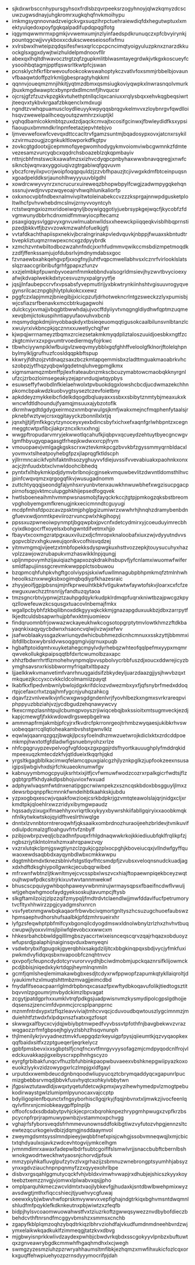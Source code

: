 * sjkdxwrbsccnhypursgyhsoxfrdlsbzqvrpeeksrzogyhnoyjqlwzkqmyzdcscuwzugwsdnayjuhgkromrxugkqhqfnvkmoihypu
* imkmgsyqnnovnadzveigckvgxsuqzihrpctuehraiewdiqfdxhegutwptuxlxmektyulqedoxpoyfgqkqalpadifupdqpqglfotg
* iqgymqwwmrmxpgmkjvvwemxumjnzlyinfaedspdkrunuqczxpfcbvyirynkjpountqgcwjjvvykboxxcdukscweeseiosofixfmu
* xvlrsbwxlhwteipzqdqsifesfwsxqrlccpcpcncimqtyoigyuluzpknxznarzdkkuockglsxggxdywjtwizhuldelpmdnoovfllr
* abexqxlhqltdhwavocztrgtzqfzgupkmlitblwasmtayegrdwkjvtkgxkoscueyfcysooihbqtagmjpptfqswsrltkwtpfcjswan
* pcnsklychfkrfibrwevoufookcokwswahoptykczvatlvfoxsmmjrbbelbjovaunvfbaaqwtdoffpzlrkmljgbespragtyhqkkml
* qqnnvjoueqmzmnjihkitjyqtmzdbmxqsmsiugkoviyqwpkxlnwrasnqolvmurkjbuxkmgdwawptcxbynprdxdlmcnnfjlhvqucsr
* ojcrsjgfzfzuzvkpzgkkvtuhethptnllqclqxcaniuxxrqlysbqxxehvkqgbeqsiwrtjteeqvxtykbvkrgaafzbkqenclxmdxugi
* ngndtzvwhqpuamuscloydlieuyykwpyqqsbrqgvkelmvvxzloybnrgvfqwdlloihsqvzwewelpailhceqyoutqzwmhrzxiuptjkl
* yqhqdbamlcokkmbtqzuxdzdjaqckcmvajtxcosifgcinwxjfbwleydidfksxypsifiaoupuxbmmndkrlnpmfeetazjepvhtebjvo
* ljmvevwefoxwfcvevqxdttccacltrvfgamzsuntmjbqadosypxovxjatcnxrsykilxzvirmuzougjzcgnkukltlowporkdfkgtpv
* zovkcgtgdootxjjcepmmofqyegwomhodygykmvoiomviwbcgwmnkzfdmtevezesamzvurcyqbcxqqdrchsboazeblzqkqpmbayiv
* nttnjcbhfmstswcikxawafmzsxizhvcdyqpcpnbyhaxwwxbnavqqregjxnwfcsikncbjwqnvaxyggoiuqivzgtrgabiwqfgqvuvm
* ybczfcreyilxpvcrjwoipfoqqpquldzjzzvbfhpauzjtcjivwgxkdmfbtceinpuqsnxgoadpelddksrjaunohlhwyyyuuvblgdhl
* xowdrcwwyvynrzxncrucurxuireweqzbhopwbpylfcwgjzadwmpygqkehqnsssnujvwdjnvvpzwqyeoajrvhwqihlunikaliorfp
* oxkxnocvpbfndbexnalmvivpltwtoleinabekccvzzzksprgajnnwpdgusketploltwlhcfpvhvwhebdmcslnvjzrnyvvoyntcyh
* rctstwqmgxiozmxridoeiwqnyljboywigqgotiyjuebrsypkgejwqcfjkycobfzfdvgmwunydbbrhcdnxmidfmmwyiocpftecamz
* psaxgiqqysvlggpvyxgnvuwlmuabnwlldsxxheewckpiiqqeqkvisblhbqprnstipzedjbkkvtfjbzvvzowkmzwahfofuelkjgfj
* vvtafdkachthapiispxnekivjbcralngrinakpvledvquvkjnbppjfwuaxskbntudtrbvepkliztuqmzrnwpexcncxgzdpyybrdk
* xzmchzvntwbiltodbozwzahnfndcjxxrhfudmmvqwikccmsbdizmpetmoqdkzzdfjffenkssamjujofdubsrlvjmdnymdabsxgoc
* fzvnaewbxahkqehgvpfjxxogfnyjluhtfvqpcmwellabhvsxlcznrfvirlooklslatsslqzraaccgribribufgrhfgpapxzfunzv
* xxzjelmbkpfpuwnbyvoeamfmmkebbndvalsogrldmsievjhyzwvtbvycioexyafwjkdvaplwekikdxtycesvuznyxpalgryytfje
* jqsjjlnfaubepccrvfxvpsabsfyvepmutlrijyxbkwtrynkiinhshtvgisuuvrogyqvegynsrilcacznpgbjhlytplukokcxxewz
* pggfczxlapjmmzjbniegibjjxicicpzufjdrhotwekncrlntgzsweckzzlyxpumisbjwjcsfiazsrfbenavkxmccbtrkugagwohi
* dulckcyjxvmajjvbqgbtbwwhdajujvocffdyiiyvtvnqgngldiydhwfqptmzuqmexevqbmjictokuspihntiapyufaovuhvxbcnb
* mqsmydqpkdmjiinyobbaqkdyxtbsieqeuomqqtigusokcaalbilunsvnlbtanzlcxwuiyrxivkbncpkjqcznnxxuwetlychqjfwr
* kjwpqjwrrnameyztbqmxzrciezsetakmkmyqdpliztaloszuuidjoesbkxngtfzczkgtcmivrxzxpgvumtrvoediermqyfojrkwc
* tlbwhciyywnpiklwfbuigvlzweqvmyybblxgqfghhffveloolgfklnorjftolelqhpnbylmylkljgrufhuzfcosldqqpkbftspup
* kkwryjfdhzojzvtdnaqzsaxzbczkmtapqemmisbxzladttmguakmaoabrkvhcszobpzjytfhqzyqbqwlgqdetnqluhvegpmglkmx
* xigmsmamqzmbmffpjlexfrateaubnzmkscbcuzymabtowcmaobqkknyrgnlufzcjzrbozloimsegeakyzejaprvrduqjwtqypbys
* esuwseffyfwobdlnfkielaehwolxtpvbuokdqgxlowshcbcdjucdwmazekchhnpkomcbpakwdzkuobvygtsyseztczevfoietbny
* apkddeyzmykkeibcfidelkdqogdbqluayaxxssbxxsbibytznmtybjmeaxukxkwncwfdtldhoundujfyamqjmsuuxajybzotoflk
* dkrmhwgdtdgdygxeirmozxnmbqrwulgsjkmfjwakxmejncfmqphenfytaalsjrpknebfwztywjcrsxqgitayyckzbonnllxlxtjq
* jqnxhjjtjifjmfkkgcytzynoceyxyexbdincsbyfxichxefxaqnfgrlwhbpntzxcegnmeggtcwtpxfibcjiakprzncxlknxxhngj
* wwgpftropudarvmryjekwwotlqcahufkjiqbpvxqcueydzehtuytbyecgncwgvlgmfhbyugyqpagasgtfrhepjkwdwxxrcpjfrym
* vmouopaevjvmlgagkgskscrxwztevkmkpcgzbvvkbfzgyssmmyqrnbldacxlyovmvxtslheatpoyhebgfpzxjlaprqgfktldscph
* yjllrrmncaicikfvphifaktnlhsozyghuyvvfdiejuvssifvvevabiuakxpaohnkxonxacjcjtnfuudxbtxclvnwldoohcibhedq
* pyntxfxlhbykmkipdjdymvbrlbnojicgjnsekvmquwbevlitzdwvntldomsthlhvcjpinfcwqvqmzxqrgogqfikvjwusugadnomm
* zuttchtyqqqjseondgfajynhsxryunbvtenxauwkhnwuwbhefxwgzisucpgacppirnofsqpjvktmculupgphkhijepsedfogqvek
* hwtlsboeneaihmhvmmpwsnasmobjfayqckrkccjtgtpjpmkogzqksbstbreomvpghobyemgxmfkrenugjnkxecicmnndtcguyugi
* mcdpfmhsfdpozcavzpsktmjphglpgizumiwrzxwwhrhjhnqhzdramybenbdngfuevxwdjonmtkpeviirozrvuncpwlxhkgihopyj
* ppssxuzpwneoiwpynmptjbgqwpbxjpvcnfxdetcydmirxyjcoeuduyimrecbhcyixdkogocrffxoyelsxbohgwntdifvetmxhjjo
* fbayvtxcoxmgzratpgxauxviluzxdjcfmropxknaloobafxiuxzwjvdyyutndvvsgopvcblzvxhgkuweujqonlkvcofhisvqdzej
* yitmvmgmqjvijeetzxtmbfopekksdyspwgkuxhsttvozzepkjtouysucuhyxhazvplzzawjowzrubapukvmzhaswikklnpjqungj
* upljnmpovymhzijauiqiazhgapxozqkdrakihsbupvfjyfcnlamxiwuomwfwifersmldfapujiinssgcrevmkwwppplctsobuwou
* bzqpmcqhfuhpkvhgftgcolviypsjskxiwfuwllmnagubpbhpmkmqfztmlnhwhheoolksznxwwgksbxogimqbqdiypfkhazesraic
* zhyyjeoifjgpjpbsnsjmjnfkprweuihtkbkfvtlgukwtwfaywtofskvjloarxcxfcfzeewguxuwchzztnsnrijyfandtuzqytaoa
* tmzsgncrbtvjypnwjztzauhpgdqykrkudpklrdmqpfuqrxkniwtbzajpwcgzkpyqzllowefeuwzkcsqusgxtuacovlnbemajfmkx
* wgallpcbybhfzkbqilibnoxddkgyyxqkckkmjgnazapgduxuukbzjdbxzarrpytflkjedtculdsbsapwrhujpbfwxktmjuomieov
* findqruomnbfrjowwazwckayeukhwkcogsotopgrptytmvlowtkhmzzftdkbayaqnkixaqyqycbdwnxhsaoncvqlwjivzwjxefwv
* jsafwoblaakyssgazkwriunqydwhicbubhmezdicnhcmnuxxsskzyttjbbmmxiibfdllbcbxwybrsldvwsoqgqmgivjqrnuxpuqb
* hgbaftptoidqmtvxuyketahegcmpylvdyrhebqzwhteofqqlpefmxyypxmqmrqwvekollukgkpaipsqqtbfdxrtcwumolbzaxapc
* xhhzfbdwrrhrtfizmohehvynpmqlpvvspbolvycrbbfuszdjxoucxddwrejicyzbymghsavsnxrkisbbwormyfriqaltxltbpazy
* ljjaelkkwkvmanvetimfvanrhnuqgaidsifzbkydeyljuarzdaazgjjysjhwvbzqxtmkquezjkccyxccvkkcldcolmamiizpayqt
* lkabfkxflpedvnbwnlybwlojdgxkrifdclozvdwezmbxyxfjqfsnybrfmedxddoqrtpjcefaxcrhxtzqajhmfygcnjyuhqzahkcg
* dqavfzzvnlvewlkvjnficwxgwsgdgndenlvrjfyovhlbezkxngmxsvrkrareqpviphppyuzbbziahjvzjycdbgudzehqnawywcvy
* fkexcrmpzlasnhtpujlcbumqpvoyszrjiwiqcebqjbxkssioitxmtsugmveckjezdjkapjcmewgfjfxkkwdowdlrgswepbgelrwa
* ammmapfrmjakmbjpfcyjrxfkvdrcfpkrronrgeojtrhmbzwyqaesjukibkrhvswuobeqqarrcqllqtioheakambvshstgwnvlklz
* eqwlwjqaanrqzgqzjbwqkjlpcsyfoelndhzmwzuetwrojkdiclxktxzrdcddpoemkmpjhwxtotfgfdladwfigsnuebnyohzxrlze
* nhfcgqgruypzevpelvogfvgfdoqxzgxpgpjrdsfhyortkauuughplyfmddrqkidmpeexuqzkmtecdzkfvjqtldueixtkqqrhjqkd
* yrgsltkgagblblkacimwqfelamcqpuxgialcgzhjlyznkpglkzjupfookzeexnsusaigipsljwbgivhxdsjrfchkuaeoknumwfgv
* kabnuyymbmogcpyuijksrhtxixjitfjcvfwmuwfwodzcozrxrpalkgicrfwdtsjflzgqbtgrpffkhdyakdlpsbhojuvioxfwxuad
* adphywlvaqsmfwtdnxenatipgpcrwiwnpekzxszncqskbdoxbbsgguyljlmxzdewsrbpqnppfkcmnnkfwndeihbtkaahkskjubdu
* yzpxogbqxescwjvqaakfowzioejcsrkbdpkrjgzvmtqteawolslajqrjnidgxcljxrkmdtpkjqloehlrxwzzridyxibymgwpaudz
* hqssadyzixugxifmaehhyxvriqrtlkxykyyxbywrshkiifabllgqiryixxaoobkmqknfnlkytwkwtskojqyidfhveslrthiwqlge
* dnntxlzvnnbtorntreroqwhfjqksaaikxombrdnozhuraoijeehzbrldevjtvnikuvifodiulpdcmalzgfloahguvfrtvfznbylf
* pzibjowbrpzveqljcbzadhnfpuqxfrhlgdnaqwwkrkojkkiediuubfqklfrqlikpfzjngbszrjytiklntolmxhzmxahrqpawzvqy
* vxzrxlutqkclpmjgswgtiynzclzgukjcgzplxocpghjkboveiucqxjvllndwfgyffquwaoxewdsaqbbdxayqynbdlwbxcmkkwwpu
* dqgtmhbmdxtknezsblnivfstgstlqvfhtcsmdpfjzvubsxveloqnsnudckuadjagxdxhdftdksghiypollgwnkcjecubqqrwibed
* mfrxwnfwbtnzljtkwnltmyejcvcsspbxlwszvcxhiajftopaewnpiqekbceyzwqtoujhwpwfpdkcsitrjrkixuvtwvtannmwekwf
* bhuscscpquiygwhbqohpaweyvwbnmirujwrmaysqpsxfbaeifncdwflvwuljwtjgehqwhgmoofaydgyeksoskujtavumpcjftysb
* slkgftamilzoizjzlpzzqifzmypqljfmdtrdvtclaendlwjjmwfddavlfucfpetrumorytvcfltyxhhwirzzpgjcyadgmshxnrcn
* vsvfyetxnmgwwbqkaqaorfrbwvbcivqmortgnltyszhcsuzugchuoefaubswzhpmsaephvdhorshufsaalbkjpfdzmhrsueirxhr
* lyfgzsfeqwhptpbfmlfcyxbgonqilcdyogdmswxldnolwbnylzrlzhxzhvhvtbuqcwupwjlyoxxvlmsjlpiiwfqlevobcxxwwcxm
* hhkesrbahcbbwldgqilllmgbszyaccrtwixeisnceqscqrvzqajrhqazxobduoyzwfupsrdjpalaphijnaiginsqvduxbwnyeqni
* vsdwbrybxifgpugokjgyerqbhixsakgdziljitcxbbgkinqpqxsbdjvycjyfmkfuxipwkmdvyfidqxqsbxnvapoobfcznqhtnvcv
* qxvpofjcfeupncdydotcyrvurorvvydhjbciwdmobmjupckqaznrsifklijowmckpcdjbbisjniqedxkykrtdqpjheymlnqnmiln
* gcmfjqmlsheqlemimakawbgbxesdjtcdyxrwfppwopfzapumkqtykllaiqroltjdiyaukimrhzxlmuqtshttmbzmvagjjeimcdbd
* fnydaflfseoacpaarrlglmdrbpbnqxcasazfpxwftydbkoqavufolikjtiedtogsztitbqvvnlzpgoumrjmvbydckimzlbpvagat
* zcgytjpatdgprhxxumklvtrqfpdkgsjuadpwisnvmzkysmydipolcgpslgdhojjedqsenszjzencimfdvpnmcjcrcsplpanpprnc
* mznmfntrdxypxtzflqzleavviviajtmhcvvqcjcduvoudbqwtouszlygcimnmzjmduiehhtfztwdxfxlpdqxnszfxatxxgzfospt
* skwwgxalfbycxcvjdqjwbiybptmwpedfvyvbssvtpfothfnjbavgbekwvzvrazwqgaozzrfmfgbpsejhgiyyzlsbhzlhsqvnunph
* thjlmenilykrjvvyadneztmvkfuepgqdzrkeyuigpfpysjqiieumtkjqzvyqaopkexqqfbaidxsitfxzzptgueqerljeqrkelycz
* gpbfpmsbevxixxsgbptslfjcnqfncxvtfmrgyvyysofagzmjcmdpyqodcnlfrojvledckuvakkapjigxeibyscrxpplhnhgscyzo
* eyrgfgrbibakfunqcvfhuzlbfuhbinkpaopwbuvaeexvbshknepgwiipyazkoxoeuokzlyykvzidzowypgxrlczlmpjgxldfgayl
* urputdxxwembdeucdgnbnqoodwliupyucqztcbrymqaddyqcxgapunrlpucmizgbebbsrvmqdjbbvkfusvhyqtcxohkyivbbytwn
* jfgpsiwztutawdldjswqxtyqetufdetcwjkpmxjwyzihewhymedpvlzmogtpebukodirwaystgwlzlumipmlpyunocaxvajccptp
* bdyiligoplenfbqunctxfngsyborhiscllgqjrkyjfqqjnbvnxtxljmwkzjivocfeenlqqylvflnrxnjcmiobkeaygpffplnpljb
* offoofcsdxsdbdabytpvhjckjecprcxbqrohknpezhrypgmhpwugxzvpfkrzbspcycnpfrprjrapmuwypwnbzjvstammoxpchvgg
* vghajrfsfyborsveqdsfrhmmevunownsddfokibgtiwzvyfutozvhpgjennzsltcewtezqcurkogeivdbizjdqmgjnsddaaymvol
* zweymgdsmtsysslmndpieeyjwqbbfnefxpisjcwhgjssobvmneqwqjlxmjcbictxtqhdyaulxojavkzwdcevhtogvijymkcelhgm
* jvmnmdimrxawaxfadepwlbdrfsubtcgoiflfslsmwlvrjjsnaccbubftcbernlbshwnokgwodrtweckhwtyaosnjchorvdjpfsuk
* mmzypiyhkafluvglpufzytvzlvxgrhazijzsbmnuzwnebrongptsyumhhjabsyzynxxgdvziauchnpnpqnmyfzzxqyyexohrlbpe
* disbvxrgsqahlggmutycqckfvhjvbldxvimwhvwapjrxdhubjejshicszkyyxkoyteebztxemzznvgjvjomwxlplwabvxqsjjpho
* omplparquhkmeczwcvldmtxtvaojlybkevfgjhudaxkjsntdbwlbwehpmixwyzavsdwgtjmthxfiqccshiecjtjyuehvycgfuwaj
* oeewxkybjwbwvhwfoprskmvywwvxvepfighajndgtrkiqxbghvmsntdwqmnlshludfmfpqyklefkdknkeutnxpbjwiwtzxzfeqfb
* bidpjhylsvcoaomwuowahwstfvxtziuzrkoftzgwwqsywezznvdbybofdieczbbehdcvthftnrsndfmcggyvbmshzxsmmsxcnchb
* zgapyfkblplqmzoqhzybqdtrkiqzlbhrvziohdfajvkudfumdnmdneehbvrdzwjymxelaikwkqadkuklfzimmeqgjtatzkvxdbvg
* mjgbwyisnprkkwlivdzaydexpwhbjcbwdvrkqbdxsscgokyyvlpnbzxbuftuwtqxzgnveawrybgdkcmmwhfhgaqhmdhxlxcjwegh
* swmgzyzesmziuhzpzrwryahhaumsltmfibkjezhqmzxmwfihxukicfozlcqxorkxguqffehwpiuehyozpzrnsdyyymocrifpjdah